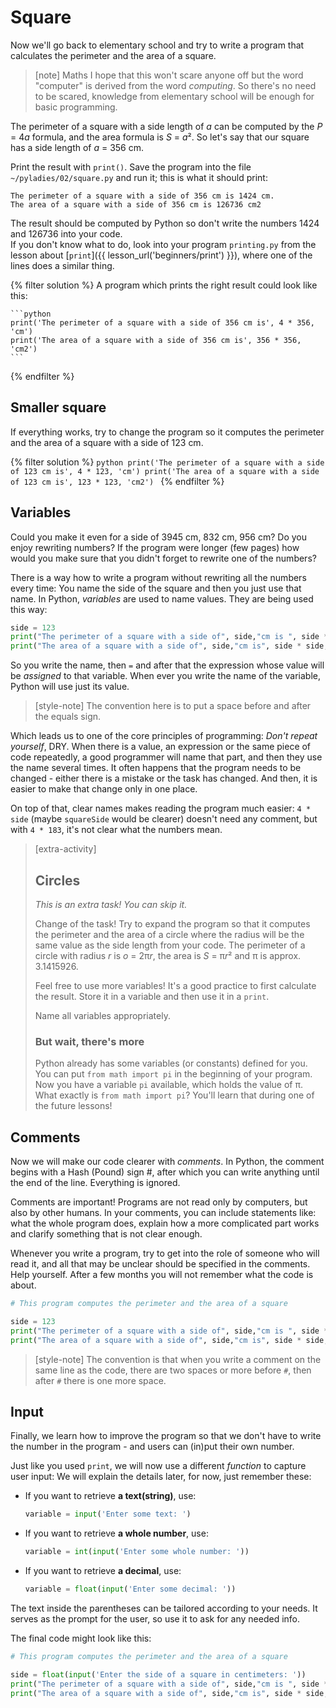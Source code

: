 # Square

Now we'll go back to elementary school and try to write a program
that calculates the perimeter and the area of a square.

> [note] Maths
> I hope that this won't scare anyone off
> but the word "computer" is derived from the
> word *computing*. So there's no need
> to be scared, knowledge from elementary
> school will be enough for basic programming.

The perimeter of a square with a side length of <var>a</var>
can be computed by the <var>P</var> = 4<var>a</var>
formula, and the area formula is <var>S</var> = <var>a</var>².
So let's say that our square has a side length of <var>a</var> = 356 cm.


Print the result with `print()`.
Save the program into the file <code>~/pyladies/02/square.py</code>
and run it; this is what it should print:

```
The perimeter of a square with a side of 356 cm is 1424 cm.
The area of a square with a side of 356 cm is 126736 cm2
```

The result should be computed by Python so don't write the
numbers 1424 and 126736 into your code. <br>
If you don't know what to do, look into your program <code>printing.py</code>
from the lesson about [`print`]({{ lesson_url('beginners/print') }}),
where one of the lines does a similar thing.

{% filter solution %}
    A program which prints the right result could look like this:

    ```python
    print('The perimeter of a square with a side of 356 cm is', 4 * 356, 'cm')
    print('The area of a square with a side of 356 cm is', 356 * 356, 'cm2')
    ```
{% endfilter %}


## Smaller square

If everything works, try to change the program
so it computes the perimeter and the area
of a square with a side of 123 cm.

{% filter solution %}
    ```python
    print('The perimeter of a square with a side of 123 cm is', 4 * 123, 'cm')
    print('The area of a square with a side of 123 cm is', 123 * 123, 'cm2')
    ```
{% endfilter %}


## Variables

Could you make it even for a side of 3945 cm, 832 cm, 956 cm?
Do you enjoy rewriting numbers?
If the program were longer (few pages)
how would you make sure that you didn't forget
to rewrite one of the numbers?

There is a way how to write a program without
rewriting all the numbers every time:
You name the side of the square and then you just
use that name. In Python, *variables* are used to name values.
They are being used this way:

```python
side = 123
print("The perimeter of a square with a side of", side,"cm is ", side * 4,"cm.")
print("The area of a square with a side of", side,"cm is", side * side, "cm2.")
```

So you write the name, then `=` and after that
the expression whose value will be *assigned*
to that variable.
When ever you write the name of the variable,
Python will use just its value.

> [style-note]
> The convention here is to put a space before and after the equals sign.

Which leads us to one of the core principles of programming:
*Don't repeat yourself*, <abbr class="initialism">DRY</abbr>.
When there is a value, an expression or the same
piece of code repeatedly, a good programmer will
name that part, and then they use the name several times.
It often happens that the program needs to be changed - either
there is a mistake or the task has changed.
And then, it is easier to make that change only in one place.

On top of that, clear names makes reading the
program much easier: `4 * side` (maybe `squareSide` would be clearer)
doesn't need any comment, but with `4 * 183`, it's not clear what
the numbers mean.


> [extra-activity]
>
> ## Circles
>
> *This is an extra task! You can skip it.*
>
> Change of the task!
> Try to expand the program so that it computes the perimeter and the area of
> a circle where the radius will be the same value as the side length from your code.
> The perimeter of a circle with radius <var>r</var>
> is <var>o</var> = 2π<var>r</var>, the area is <var>S</var> = π<var>r</var>²
> and π is approx. 3.1415926.
>
> Feel free to use more variables! It's a good practice to first calculate the result. Store it in a variable and then use it in a `print`.
>
> Name all variables appropriately.
>
> ### But wait, there's more
> Python already has some variables (or constants) defined for you. You can put `from math import pi` in the beginning of your program. Now you have a variable `pi` available, which holds the value of π. What exactly is `from math import pi`? You'll learn that during one of the future lessons! 


## Comments

Now we will make our code clearer with *comments*.
In Python, the comment begins with a Hash (Pound) sign #,
after which you can write anything until the end of the line. Everything is ignored.

Comments are important! Programs are not read only by computers, but also by other humans.
In your comments, you can include statements like: what the whole program does,
explain how a more complicated part works and clarify something
that is not clear enough.

Whenever you write a program, try to get into the role of someone who will read it,
and all that may be unclear should be specified in the comments.
Help yourself. After a few months you will not remember what the code is about.

```python
# This program computes the perimeter and the area of a square

side = 123
print("The perimeter of a square with a side of", side,"cm is ", side * 4,"cm.")
print("The area of a square with a side of", side,"cm is", side * side, "cm2.")
```

> [style-note]
> The convention is that when you write a comment on the same line
> as the code, there are two spaces or more before `#`,
> then after `#` there is one more space.


## Input

Finally, we learn how to improve the program so that we don't have to write the number 
in the program - and users can (in)put their own number.

Just like you used `print`, we will now use a different *function*
to capture user input:
We will explain the details later, for now, just remember these:

* If you want to retrieve **a text(string)**, use:

  ```python
  variable = input('Enter some text: ')
  ```

* If you want to retrieve **a whole number**, use:

  ```python
  variable = int(input('Enter some whole number: '))
  ```

* If you want to retrieve **a decimal**, use:

  ```python
  variable = float(input('Enter some decimal: '))
  ```
The text inside the parentheses can be tailored according to your needs.
It serves as the prompt for the user, so use it to ask for any needed info.

The final code might look like this:

```python
# This program computes the perimeter and the area of a square

side = float(input('Enter the side of a square in centimeters: '))
print("The perimeter of a square with a side of", side,"cm is ", side * 4,"cm.")
print("The area of a square with a side of", side,"cm is", side * side, "cm2.")
```
